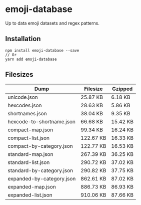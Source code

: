 # emoji-database

Up to data emoji datasets and regex patterns.

## Installation

```
npm install emoji-database --save
// Or
yarn add emoji-database
```

## Filesizes

| Dump | Filesize | Gzipped |
| --- | --- | --- |
| unicode.json | 25.87 KB | 6.18 KB |
| hexcodes.json | 28.63 KB | 5.86 KB |
| shortnames.json | 38.04 KB | 9.35 KB |
| hexcode-to-shortname.json | 66.68 KB | 15.42 KB |
| compact-map.json | 99.34 KB | 16.24 KB |
| compact-list.json | 122.67 KB | 16.33 KB |
| compact-by-category.json | 122.77 KB | 16.53 KB |
| standard-map.json | 267.39 KB | 36.25 KB |
| standard-list.json | 290.72 KB | 37.02 KB |
| standard-by-category.json | 290.82 KB | 37.75 KB |
| expanded-by-category.json | 862.61 KB | 87.02 KB |
| expanded-map.json | 886.73 KB | 86.93 KB |
| expanded-list.json | 910.06 KB | 87.66 KB |
